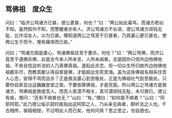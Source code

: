 ##  骂佛祖　度众生

问曰：“临济公骂诸方已甚，德公更甚，何也？”曰：“两公如此毒骂，而诸方若似不知。虽然假作不知，而警醒者亦有人。济公骂诸方不长进，德公骂诸方顽钝无耻，比作淫女人，以为已甚。哪知道两公之骂至于已甚者，乃其婆心更已甚也，使两公生于而今，惟有痛哭而已矣。”

问曰；“骂诸方固是婆心，骂诸佛祖且至于要杀，何也？”曰：“两公骂佛，而济公竟至于遇佛杀佛，此是古今来人所未言，人所未闻者。总是因你只信外边他佛他祖，不肯自信这听法的人乃真佛真祖。遂起此杀念，将一切众生所归依外边他佛他祖都杀尽，而教其都认得自家是佛，才能超出生死苦海。盖为这些佛祖名相系住吾人心念，安得不骂而且杀？正是救汝婆心到至极处，正是为佛祖吐气到至极处。只要你自家显出这巍巍堂堂之我，不要依靠佛祖，才是究竟。所以两公之骂诸方是救诸方，骂佛祖是救度吾人。而吾人若漠不相关，真可谓顽钝无耻，未可救已。德公有疾，僧问：“还有不病者也无？”山曰：“有。”僧曰：“如何是不病者？”山曰：“阿耶阿耶。”此乃德公临示寂时直指出这阿耶之人，乃从来无病者，即听法之人也。千古相传，祖祖相授，不过明此人而已矣，他何问焉？思之思之，勿自惑也。
